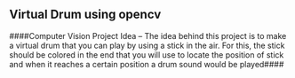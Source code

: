 ## Virtual Drum using opencv ##
####Computer Vision Project Idea – The idea behind this project is to make a virtual drum that you can play by using a stick in the air. For this, the stick should be colored in the end that you will use to locate the position of stick and when it reaches a certain position a drum sound would be played####
